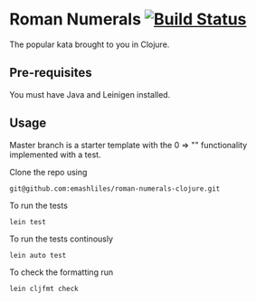 # Roman Numerals [![Build Status](https://travis-ci.org/emashliles/roman-numerals-clojure.svg?branch=master)](https://travis-ci.org/emashliles/roman-numerals-clojure)

The popular kata brought to you in Clojure.

## Pre-requisites 

You must have Java and Leinigen installed.

## Usage

Master branch is a starter template with the 0 => "" functionality implemented with a test.

Clone the repo using

```
git@github.com:emashliles/roman-numerals-clojure.git
```

To run the tests

```
lein test
```

To run the tests continously

```
lein auto test
```

To check the formatting run 

```
lein cljfmt check
```
